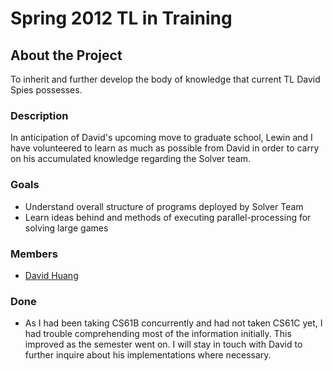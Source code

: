 Spring 2012 TL in Training
==========================

About the Project
-----------------

To inherit and further develop the body of knowledge that current TL David Spies possesses.

### Description

In anticipation of David's upcoming move to graduate school, Lewin and I have volunteered to learn as much as possible from David in order to carry on his accumulated knowledge regarding the Solver team.

### Goals

-   Understand overall structure of programs deployed by Solver Team
-   Learn ideas behind and methods of executing parallel-processing for solving large games

### Members

-   [David Huang](User:Pathfinder "wikilink")

### Done

-   As I had been taking CS61B concurrently and had not taken CS61C yet, I had trouble comprehending most of the information initially. This improved as the semester went on. I will stay in touch with David to further inquire about his implementations where necessary.

